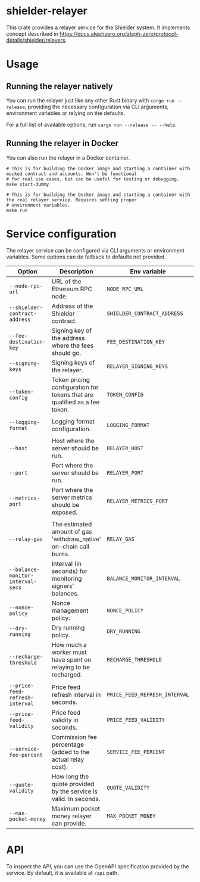 # shielder-relayer

This crate provides a relayer service for the Shielder system.
It implements concept described in https://docs.alephzero.org/aleph-zero/protocol-details/shielder/relayers.

# Usage

## Running the relayer natively

You can run the relayer just like any other Rust binary with `cargo run --release`, providing the necessary
configuration
via CLI arguments, environment variables or relying on the defaults.

For a full list of available options, run `cargo run --release -- --help`.

## Running the relayer in Docker

You can also run the relayer in a Docker container.

```shell
# This is for building the Docker image and starting a container with mocked contract and accounts. Won't be functional
# for real use cases, but can be useful for testing or debugging.
make start-dummy

# This is for building the Docker image and starting a container with the real relayer service. Requires setting proper
# environment variables.
make run
```

# Service configuration

The relayer service can be configured via CLI arguments or environment variables. Some options can do fallback to
defaults not provided.

| Option                            | Description                                                               | Env variable                  | Default value               |
|-----------------------------------|---------------------------------------------------------------------------|-------------------------------|-----------------------------|
| `--node-rpc-url`                  | URL of the Ethereum RPC node.                                             | `NODE_RPC_URL`                |                             |
| `--shielder-contract-address`     | Address of the Shielder contract.                                         | `SHIELDER_CONTRACT_ADDRESS`   |                             |
| `--fee-destination-key`           | Signing key of the address where the fees should go.                      | `FEE_DESTINATION_KEY`         |                             |
| `--signing-keys`                  | Signing keys of the relayer.                                              | `RELAYER_SIGNING_KEYS`        |                             |
| `--token-config`                  | Token pricing configuration for tokens that are qualified as a fee token. | `TOKEN_CONFIG`                |                             |
|                                   |                                                                           |                               |                             |
| `--logging-format`                | Logging format configuration.                                             | `LOGGING_FORMAT`              | `Text`                      |
|                                   |                                                                           |                               |                             |
| `--host`                          | Host where the server should be run.                                      | `RELAYER_HOST`                | `0.0.0.0`                   |
| `--port`                          | Port where the server should be run.                                      | `RELAYER_PORT`                | `4141`                      |
| `--metrics-port`                  | Port where the server metrics should be exposed.                          | `RELAYER_METRICS_PORT`        | `9615`                      |
|                                   |                                                                           |                               |                             |
| `--relay-gas`                     | The estimated amount of gas 'withdraw_native' on-chain call burns.        | `RELAY_GAS`                   | `2000000`.                  |
| `--balance-monitor-interval-secs` | Interval (in seconds) for monitoring signers' balances.                   | `BALANCE_MONITOR_INTERVAL`    | 900 seconds                 |
| `--nonce-policy`                  | Nonce management policy.                                                  | `NONCE_POLICY`                | `Caching`                   |
| `--dry-running`                   | Dry running policy.                                                       | `DRY_RUNNING`                 | `Always`                    |
| `--recharge-threshold`            | How much a worker must have spent on relaying to be recharged.            | `RECHARGE_THRESHOLD`          | `1_000_000_000_000_000_000` |
|                                   |                                                                           |                               |                             |
| `--price-feed-refresh-interval`   | Price feed refresh interval in seconds.                                   | `PRICE_FEED_REFRESH_INTERVAL` | 60 seconds                  |
| `--price-feed-validity`           | Price feed validity in seconds.                                           | `PRICE_FEED_VALIDITY`         | 600 seconds                 |
| `--service-fee-percent`           | Commission fee percentage (added to the actual relay cost).               | `SERVICE_FEE_PERCENT`         | 15%                         |
| `--quote-validity`                | How long the quote provided by the service is valid. In seconds.          | `QUOTE_VALIDITY`              | 15 seconds                  |
| `--max-pocket-money`              | Maximum pocket money relayer can provide.                                 | `MAX_POCKET_MONEY`            | `100_000_000_000_000_000`   |

# API

To inspect the API, you can use the OpenAPI specification provided by the service. By default, it is available at `/api`
path.
